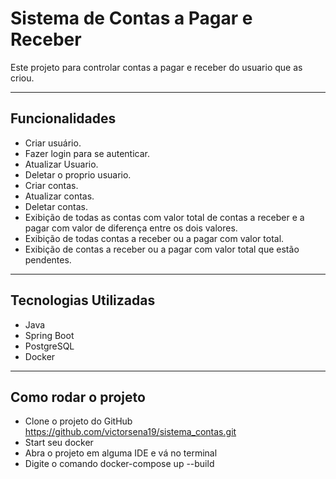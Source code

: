 # Sistema de Contas a Pagar e Receber

Este projeto para controlar contas a pagar e receber do usuario que as criou.  

---

## Funcionalidades
- Criar usuário.
- Fazer login para se autenticar.
- Atualizar Usuario.
- Deletar o proprio usuario.
- Criar contas.
- Atualizar contas.
- Deletar contas.
- Exibição de todas as contas com valor total de contas a receber e a pagar com valor de diferença entre os dois valores.
- Exibição de todas contas a receber ou a pagar com valor total.
- Exibição de contas a receber ou a pagar com valor total que estão pendentes.

---

## Tecnologias Utilizadas
- Java
- Spring Boot
- PostgreSQL
- Docker

---

## Como rodar o projeto
- Clone o projeto do GitHub https://github.com/victorsena19/sistema_contas.git
- Start seu docker
- Abra o projeto em alguma IDE e vá no terminal
- Digite o comando docker-compose up --build
  
